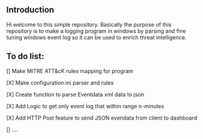 ## Introduction
Hi welcome to this simple repository. Basically the purpose of this repository is to make a logging program in windows by parsing and fine tuning windows event log so it can be used to enrich threat intelligence.
## To do list:
[] Make MITRE ATT&cK rules mapping for program

[X] Make configuration.ini parser and rules

[X] Create function to parse Eventdata xml data to json

[X] Add Logic to get only event log that within range n-minutes

[X] Add HTTP Post feature to send JSON evendata from client to dashboard

[] ....

